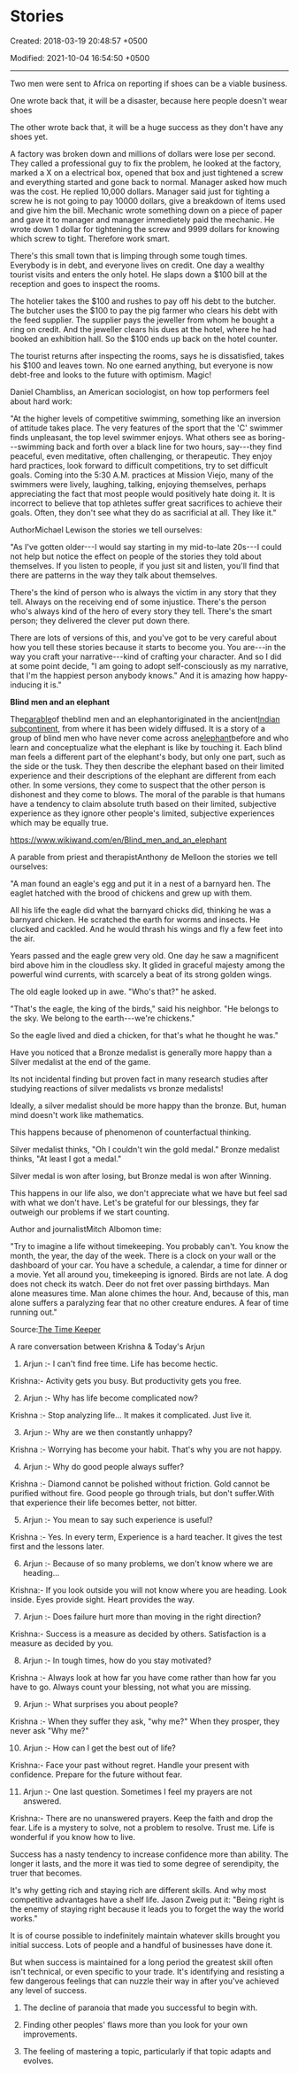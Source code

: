 # Stories

Created: 2018-03-19 20:48:57 +0500

Modified: 2021-10-04 16:54:50 +0500

---

Two men were sent to Africa on reporting if shoes can be a viable business.

One wrote back that, it will be a disaster, because here people doesn't wear shoes

The other wrote back that, it will be a huge success as they don't have any shoes yet.



A factory was broken down and millions of dollars were lose per second. They called a professional guy to fix the problem, he looked at the factory, marked a X on a electrical box, opened that box and just tightened a screw and everything started and gone back to normal. Manager asked how much was the cost. He replied 10,000 dollars. Manager said just for tighting a screw he is not going to pay 10000 dollars, give a breakdown of items used and give him the bill. Mechanic wrote something down on a piece of paper and gave it to manager and manager immedietely paid the mechanic. He wrote down 1 dollar for tightening the screw and 9999 dollars for knowing which screw to tight. Therefore work smart.



There's this small town that is limping through some tough times. Everybody is in debt, and everyone lives on credit. One day a wealthy tourist visits and enters the only hotel. He slaps down a $100 bill at the reception and goes to inspect the rooms.

The hotelier takes the $100 and rushes to pay off his debt to the butcher. The butcher uses the $100 to pay the pig farmer who clears his debt with the feed supplier. The supplier pays the jeweller from whom he bought a ring on credit. And the jeweller clears his dues at the hotel, where he had booked an exhibition hall. So the $100 ends up back on the hotel counter.

The tourist returns after inspecting the rooms, says he is dissatisfied, takes his $100 and leaves town. No one earned anything, but everyone is now debt-free and looks to the future with optimism. Magic!



Daniel Chambliss, an American sociologist, on how top performers feel about hard work:

"At the higher levels of competitive swimming, something like an inversion of attitude takes place. The very features of the sport that the 'C' swimmer finds unpleasant, the top level swimmer enjoys. What others see as boring---swimming back and forth over a black line for two hours, say---they find peaceful, even meditative, often challenging, or therapeutic. They enjoy hard practices, look forward to difficult competitions, try to set difficult goals. Coming into the 5:30 A.M. practices at Mission Viejo, many of the swimmers were lively, laughing, talking, enjoying themselves, perhaps appreciating the fact that most people would positively hate doing it. It is incorrect to believe that top athletes suffer great sacrifices to achieve their goals. Often, they don't see what they do as sacrificial at all. They like it."



AuthorMichael Lewison the stories we tell ourselves:

"As I've gotten older---I would say starting in my mid-to-late 20s---I could not help but notice the effect on people of the stories they told about themselves. If you listen to people, if you just sit and listen, you'll find that there are patterns in the way they talk about themselves.

There's the kind of person who is always the victim in any story that they tell. Always on the receiving end of some injustice. There's the person who's always kind of the hero of every story they tell. There's the smart person; they delivered the clever put down there.

There are lots of versions of this, and you've got to be very careful about how you tell these stories because it starts to become you. You are---in the way you craft your narrative---kind of crafting your character. And so I did at some point decide, "I am going to adopt self-consciously as my narrative, that I'm the happiest person anybody knows." And it is amazing how happy-inducing it is."



**Blind men and an elephant**

The[parable](https://www.wikiwand.com/en/Parable)of theblind men and an elephantoriginated in the ancient[Indian subcontinent](https://www.wikiwand.com/en/Indian_subcontinent), from where it has been widely diffused. It is a story of a group of blind men who have never come across an[elephant](https://www.wikiwand.com/en/Elephant)before and who learn and conceptualize what the elephant is like by touching it. Each blind man feels a different part of the elephant's body, but only one part, such as the side or the tusk. They then describe the elephant based on their limited experience and their descriptions of the elephant are different from each other. In some versions, they come to suspect that the other person is dishonest and they come to blows. The moral of the parable is that humans have a tendency to claim absolute truth based on their limited, subjective experience as they ignore other people's limited, subjective experiences which may be equally true.



<https://www.wikiwand.com/en/Blind_men_and_an_elephant>



A parable from priest and therapistAnthony de Melloon the stories we tell ourselves:

"A man found an eagle's egg and put it in a nest of a barnyard hen. The eaglet hatched with the brood of chickens and grew up with them.

All his life the eagle did what the barnyard chicks did, thinking he was a barnyard chicken. He scratched the earth for worms and insects. He clucked and cackled. And he would thrash his wings and fly a few feet into the air.

Years passed and the eagle grew very old. One day he saw a magnificent bird above him in the cloudless sky. It glided in graceful majesty among the powerful wind currents, with scarcely a beat of its strong golden wings.

The old eagle looked up in awe. "Who's that?" he asked.

"That's the eagle, the king of the birds," said his neighbor. "He belongs to the sky. We belong to the earth---we're chickens."

So the eagle lived and died a chicken, for that's what he thought he was."



Have you noticed that a Bronze medalist is generally more happy than a Silver medalist at the end of the game.

Its not incidental finding but proven fact in many research studies after studying reactions of silver medalists vs bronze medalists!

Ideally, a silver medalist should be more happy than the bronze. But, human mind doesn't work like mathematics.

This happens because of phenomenon of counterfactual thinking.

Silver medalist thinks, "Oh I couldn't win the gold medal." Bronze medalist thinks, "At least I got a medal."

Silver medal is won after losing, but Bronze medal is won after Winning.

This happens in our life also, we don't appreciate what we have but feel sad with what we don't have. Let's be grateful for our blessings, they far outweigh our problems if we start counting.



Author and journalistMitch Albomon time:

"Try to imagine a life without timekeeping. You probably can't. You know the month, the year, the day of the week. There is a clock on your wall or the dashboard of your car. You have a schedule, a calendar, a time for dinner or a movie. Yet all around you, timekeeping is ignored. Birds are not late. A dog does not check its watch. Deer do not fret over passing birthdays. Man alone measures time. Man alone chimes the hour. And, because of this, man alone suffers a paralyzing fear that no other creature endures. A fear of time running out."

Source:[The Time Keeper](https://click.convertkit-mail4.com/r8u235lnlkuohgmm36s3/p8heh9h9z26343tq/aHR0cHM6Ly93d3cuYW1hem9uLmNvbS9ncC9wcm9kdWN0L0IwMUsxNFpBQUUvcmVmPWFzX2xpX3FmX2FzaW5faWxfdGw_aWU9VVRGOCZ0YWc9amFtZXNjbGVhcmVtYS0yMCZjcmVhdGl2ZT05MzI1JmxpbmtDb2RlPWFzMiZjcmVhdGl2ZUFTSU49QjAxSzE0WkFBRSZsaW5rSWQ9MTNkNTU1ZDdmZTNmOGY3NzdjMzg3YjJlMGJkYzA3ODY=)



A rare conversation between Krishna & Today's Arjun

1. Arjun :- I can't find free time. Life has become hectic.

Krishna:- Activity gets you busy. But productivity gets you free.

2. Arjun :- Why has life become complicated now?

Krishna :- Stop analyzing life... It makes it complicated. Just live it.

3. Arjun :- Why are we then constantly unhappy?

Krishna :- Worrying has become your habit. That's why you are not happy.

4. Arjun :- Why do good people always suffer?

Krishna :- Diamond cannot be polished without friction. Gold cannot be purified without fire. Good people go through trials, but don't suffer.With that experience their life becomes better, not bitter.

5. Arjun :- You mean to say such experience is useful?

Krishna :- Yes. In every term, Experience is a hard teacher. It gives the test first and the lessons later.

6. Arjun :- Because of so many problems, we don't know where we are heading...

Krishna:- If you look outside you will not know where you are heading. Look inside. Eyes provide sight. Heart provides the way.

7. Arjun :- Does failure hurt more than moving in the right direction?

Krishna:- Success is a measure as decided by others. Satisfaction is a measure as decided by you.

8. Arjun :- In tough times, how do you stay motivated?

Krishna :- Always look at how far you have come rather than how far you have to go. Always count your blessing, not what you are missing.

9. Arjun :- What surprises you about people?

Krishna :- When they suffer they ask, "why me?" When they prosper, they never ask "Why me?"

10. Arjun :- How can I get the best out of life?

Krishna:- Face your past without regret. Handle your present with confidence. Prepare for the future without fear.

11. Arjun :- One last question. Sometimes I feel my prayers are not answered.

Krishna:- There are no unanswered prayers. Keep the faith and drop the fear. Life is a mystery to solve, not a problem to resolve. Trust me. Life is wonderful if you know how to live.



Success has a nasty tendency to increase confidence more than ability. The longer it lasts, and the more it was tied to some degree of serendipity, the truer that becomes.

It's why getting rich and staying rich are different skills. And why most competitive advantages have a shelf life. Jason Zweig put it: "Being right is the enemy of staying right because it leads you to forget the way the world works."

It is of course possible to indefinitely maintain whatever skills brought you initial success. Lots of people and a handful of businesses have done it.

But when success is maintained for a long period the greatest skill often isn't technical, or even specific to your trade. It's identifying and resisting a few dangerous feelings that can nuzzle their way in after you've achieved any level of success.

1.  The decline of paranoia that made you successful to begin with.

2.  Finding other peoples' flaws more than you look for your own improvements.

3.  The feeling of mastering a topic, particularly if that topic adapts and evolves.

